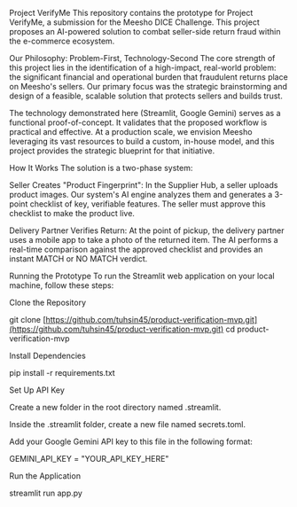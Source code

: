 Project VerifyMe
This repository contains the prototype for Project VerifyMe, a submission for the Meesho DICE Challenge. This project proposes an AI-powered solution to combat seller-side return fraud within the e-commerce ecosystem.

Our Philosophy: Problem-First, Technology-Second
The core strength of this project lies in the identification of a high-impact, real-world problem: the significant financial and operational burden that fraudulent returns place on Meesho's sellers. Our primary focus was the strategic brainstorming and design of a feasible, scalable solution that protects sellers and builds trust.

The technology demonstrated here (Streamlit, Google Gemini) serves as a functional proof-of-concept. It validates that the proposed workflow is practical and effective. At a production scale, we envision Meesho leveraging its vast resources to build a custom, in-house model, and this project provides the strategic blueprint for that initiative.

How It Works
The solution is a two-phase system:

Seller Creates "Product Fingerprint": In the Supplier Hub, a seller uploads product images. Our system's AI engine analyzes them and generates a 3-point checklist of key, verifiable features. The seller must approve this checklist to make the product live.

Delivery Partner Verifies Return: At the point of pickup, the delivery partner uses a mobile app to take a photo of the returned item. The AI performs a real-time comparison against the approved checklist and provides an instant MATCH or NO MATCH verdict.

Running the Prototype
To run the Streamlit web application on your local machine, follow these steps:

Clone the Repository

git clone [https://github.com/tuhsin45/product-verification-mvp.git](https://github.com/tuhsin45/product-verification-mvp.git)
cd product-verification-mvp

Install Dependencies

pip install -r requirements.txt

Set Up API Key

Create a new folder in the root directory named .streamlit.

Inside the .streamlit folder, create a new file named secrets.toml.

Add your Google Gemini API key to this file in the following format:

GEMINI_API_KEY = "YOUR_API_KEY_HERE"

Run the Application

streamlit run app.py
